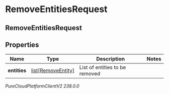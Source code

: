 # RemoveEntitiesRequest

## RemoveEntitiesRequest

## Properties

|Name | Type | Description | Notes|
|------------ | ------------- | ------------- | -------------|
| **entities** | [list[RemoveEntity]](RemoveEntity) | List of entities to be removed | |



_PureCloudPlatformClientV2 238.0.0_
